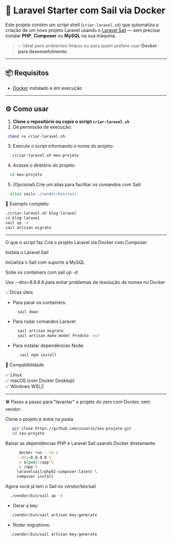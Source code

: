 # 🚀 Laravel Starter com Sail via Docker

Este projeto contém um script shell (`criar-laravel.sh`) que automatiza a criação de um novo projeto Laravel usando o [Laravel Sail](https://laravel.com/docs/sail) — sem precisar instalar **PHP**, **Composer** ou **MySQL** na sua máquina.

> ✅ Ideal para ambientes limpos ou para quem prefere usar **Docker para desenvolvimento**.

---

## 📦 Requisitos

- [Docker](https://www.docker.com/products/docker-desktop) instalado e em execução

---

## ⚙️ Como usar

1. **Clone o repositório ou copie o script `criar-laravel.sh`**
2. Dê permissão de execução:

  ```bash
   chmod +x criar-laravel.sh
  ```

3. Execute o script informando o nome do projeto:

```bash
  ./criar-laravel.sh meu-projeto
```

4. Acesse o diretório do projeto:
```bash
  cd meu-projeto
```

5. (Opcional) Crie um alias para facilitar os comandos com Sail:
```bash
  alias sail='./vendor/bin/sail'
```
📜 Exemplo completo

```bash
./criar-laravel.sh blog-laravel
cd blog-laravel
sail up -d
sail artisan migrate
```

<hr />  
O que o script faz
Cria o projeto Laravel via Docker com Composer

Instala o Laravel Sail

Inicializa o Sail com suporte a MySQL

Sobe os containers com sail up -d

Usa --dns=8.8.8.8 para evitar problemas de resolução de nomes no Docker


💡 Dicas úteis
 - Para parar os containers:
    ```bash
      sail down
    ```
  - Para rodar comandos Laravel:
    ```bash
      sail artisan migrate
      sail artisan make:model Produto -mcr
    ```
  - Para instalar dependências Node:
     ```bash
        sail npm install
      ```
🐳 Compatibilidade

✅ Linux <br>
✅ macOS (com Docker Desktop) <br>
✅ Windows WSL2 <br>

<hr />
🛠️ Passo a passo para "levantar" o projeto do zero com Docker, sem vendor:

Clone o projeto e entre na pasta
   ```bash
      git clone https://github.com/usuario/seu-projeto.git
      cd seu-projeto
   ```

Baixar as dependências PHP e Laravel Sail usando Docker diretamente
 ```bash
       docker run --rm \
      --dns=8.8.8.8 \
      -v $(pwd):/app \
      -w /app \
      laravelsail/php82-composer:latest \
      composer install
   ```
Agora você já tem o Sail no vendor/bin/sail
 
 ```bash
   ./vendor/bin/sail up -d
 ```

 - Gerar a key:
 ```bash
   ./vendor/bin/sail artisan key:generate
 ```
 - Rodar migrations:
 ```bash
   ./vendor/bin/sail artisan key:generate
 ```
